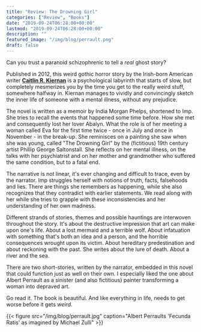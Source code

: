 ```yaml
---
title: "Review: The Drowning Girl"
categories: ["Review", "Books"]
date: "2019-09-24T06:28:00+00:00"
lastmod: "2019-09-24T06:28:00+00:00"
description: ""
featured_image: "/img/blog/perrault.png"
draft: false
---
```

Can you trust a paranoid schizophrenic to tell a _real_ ghost story? 

Published in 2012, this weird gothic horror story by the Irish-born American writer [**Caitlín R. Kiernan**](https://en.wikipedia.org/wiki/Caitl%C3%ADn_R._Kiernan) is a psychological labyrinth that starts of slow, but completely mesmerizes you by the time you get to the really weird stuff, somewhere halfway in. Kiernan manages to vividly and convincingly sketch the inner life of someone with a mental illness, without any prejudice.

 <!--more-->

The novel is written as a memoir by India Morgan Phelps, shortened to Imp. She tries to recall the events that happened some time before. How she met and consequently lost her lover Abalyn. What the role is of her meeting a woman called Eva for the first time twice - once in July and once in November - in the break-up. She reminisces on a painting she saw when she was young, called "The Drowning Girl" by the (fictitious) 19th century artist Phillip George Saltonstall. She reflects on her mental illness, on the talks with her psychiatrist and on her mother and grandmother who suffered the same condition, but to a fatal end.

The narrative is not linear, it's ever changing and difficult to trace, even by the narrator. Imp struggles herself with notions of truth, facts, falsehoods and lies. There are things she remembers as happening, while she also recognizes that they contradict with earlier statements. We read along with her while she tries to grapple with these inconsistencies and her understanding of her own madness.

Different strands of stories, themes and possible hauntings are interwoven throughout the story. It's about the destructive impression that art can make upon one's life. About a lost mermaid and a terrible wolf. About infatuation with something that's both an idea and a person, and the horrible consequences wrought upon its victim. About hereditary predestination and about reckoning with the past. She writes about the lure of death. About a river and the sea.

There are two short-stories, written by the narrator, embedded in this novel that could function just as well on their own. I especially liked the one about Albert Perrault as a sinister (and also fictitious) painter transforming a woman into depraved art.

Go read it. The book is beautiful. And like everything in life, needs to get worse before it gets _weird_.

{{< figure src="/img/blog/perrault.jpg" caption="Albert Perraults 'Fecunda Ratis' as imagined by Michael Zulli" >}}
